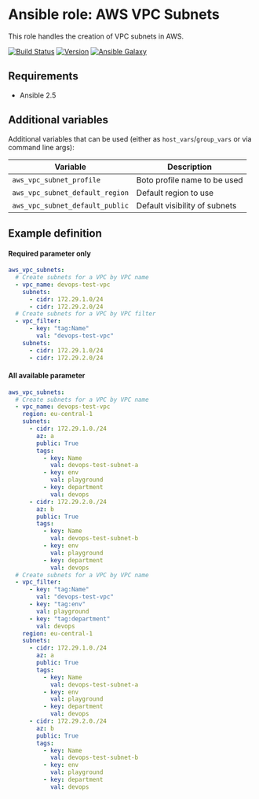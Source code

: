 # Ansible role: AWS VPC Subnets

This role handles the creation of VPC subnets in AWS.

[![Build Status](https://travis-ci.org/Flaconi/ansible-role-aws-vpc-subnet.svg?branch=master)](https://travis-ci.org/Flaconi/ansible-role-aws-vpc-subnet)
[![Version](https://img.shields.io/github/tag/Flaconi/ansible-role-aws-vpc-subnet.svg)](https://github.com/Flaconi/ansible-role-aws-vpc-subnet/tags)
[![Ansible Galaxy](https://img.shields.io/ansible/role/d/25921.svg)](https://galaxy.ansible.com/Flaconi/aws-vpc-subnet/)

## Requirements

* Ansible 2.5


## Additional variables

Additional variables that can be used (either as `host_vars`/`group_vars` or via command line args):

| Variable                        | Description                     |
|---------------------------------|---------------------------------|
| `aws_vpc_subnet_profile`        | Boto profile name to be used    |
| `aws_vpc_subnet_default_region` | Default region to use           |
| `aws_vpc_subnet_default_public` | Default visibility of subnets   |


## Example definition

#### Required parameter only

```yml
aws_vpc_subnets:
  # Create subnets for a VPC by VPC name
  - vpc_name: devops-test-vpc
    subnets:
      - cidr: 172.29.1.0/24
      - cidr: 172.29.2.0/24
  # Create subnets for a VPC by VPC filter
  - vpc_filter:
      - key: "tag:Name"
        val: "devops-test-vpc"
    subnets:
      - cidr: 172.29.1.0/24
      - cidr: 172.29.2.0/24
```

#### All available parameter
```yml
aws_vpc_subnets:
  # Create subnets for a VPC by VPC name
  - vpc_name: devops-test-vpc
    region: eu-central-1
    subnets:
      - cidr: 172.29.1.0./24
        az: a
        public: True
        tags:
          - key: Name
            val: devops-test-subnet-a
          - key: env
            val: playground
          - key: department
            val: devops
      - cidr: 172.29.2.0./24
        az: b
        public: True
        tags:
          - key: Name
            val: devops-test-subnet-b
          - key: env
            val: playground
          - key: department
            val: devops
  # Create subnets for a VPC by VPC name
  - vpc_filter:
      - key: "tag:Name"
        val: "devops-test-vpc"
      - key: "tag:env"
        val: playground
      - key: "tag:department"
        val: devops
    region: eu-central-1
    subnets:
      - cidr: 172.29.1.0./24
        az: a
        public: True
        tags:
          - key: Name
            val: devops-test-subnet-a
          - key: env
            val: playground
          - key: department
            val: devops
      - cidr: 172.29.2.0./24
        az: b
        public: True
        tags:
          - key: Name
            val: devops-test-subnet-b
          - key: env
            val: playground
          - key: department
            val: devops
```
